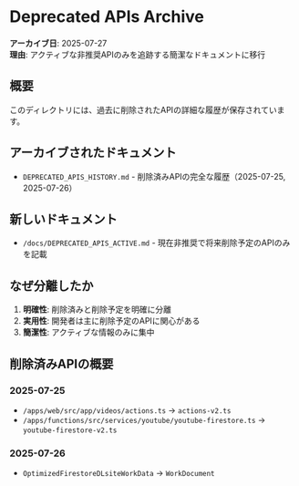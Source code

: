 # Deprecated APIs Archive

**アーカイブ日**: 2025-07-27  
**理由**: アクティブな非推奨APIのみを追跡する簡潔なドキュメントに移行

## 概要

このディレクトリには、過去に削除されたAPIの詳細な履歴が保存されています。

## アーカイブされたドキュメント

- `DEPRECATED_APIS_HISTORY.md` - 削除済みAPIの完全な履歴（2025-07-25, 2025-07-26）

## 新しいドキュメント

- `/docs/DEPRECATED_APIS_ACTIVE.md` - 現在非推奨で将来削除予定のAPIのみを記載

## なぜ分離したか

1. **明確性**: 削除済みと削除予定を明確に分離
2. **実用性**: 開発者は主に削除予定のAPIに関心がある
3. **簡潔性**: アクティブな情報のみに集中

## 削除済みAPIの概要

### 2025-07-25
- `/apps/web/src/app/videos/actions.ts` → `actions-v2.ts`
- `/apps/functions/src/services/youtube/youtube-firestore.ts` → `youtube-firestore-v2.ts`

### 2025-07-26
- `OptimizedFirestoreDLsiteWorkData` → `WorkDocument`